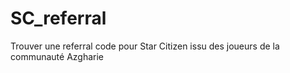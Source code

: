 # SC_referral
Trouver une referral code pour Star Citizen issu des joueurs de la communauté Azgharie